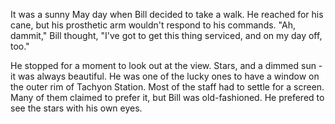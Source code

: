 It was a sunny May day when Bill decided to take a walk. He reached for his cane, but his prosthetic arm wouldn't respond to his commands. "Ah, dammit," Bill thought, "I've got to get this thing serviced, and on my day off, too."

He stopped for a moment to look out at the view. Stars, and a dimmed sun - it was always beautiful. He was one of the lucky ones to have a window on the outer rim of Tachyon Station. Most of the staff had to settle for a screen. Many of them claimed to prefer it, but Bill was old-fashioned. He prefered to see the stars with his own eyes.
